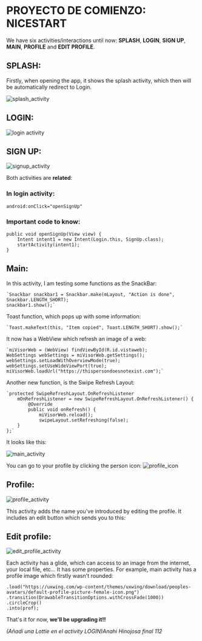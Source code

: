 # PROYECTO DE COMIENZO: NICESTART

We have six activities/interactions until now: **SPLASH**, **LOGIN**,  **SIGN UP**, **MAIN**, **PROFILE** and **EDIT PROFILE**. 

## SPLASH: 
Firstly, when opening the app, it shows the splash activity, 
which then will be automatically redirect to Login.

![splash_activity](img/splash.png)

## LOGIN: 
![login activity](img/login.png)

## SIGN UP: 
![signup_activity](img/sign_up.png)

Both activities are **related**: 

### In login activity: 
    android:onClick="openSignUp"
### Important code to know: 
    public void openSignUp(View view) {
        Intent intent1 = new Intent(Login.this, SignUp.class);
        startActivity(intent1);
    }

## Main: 
In this activity, I am testing some functions as the SnackBar:

    `Snackbar snackbar1 = Snackbar.make(mLayout, "Action is done", Snackbar.LENGTH_SHORT);
    snackbar1.show();`
Toast function, which pops up with some information:

    `Toast.makeText(this, "Item copied", Toast.LENGTH_SHORT).show();`


It now has a WebView which refresh an image of a web: 

    `miVisorWeb = (WebView) findViewById(R.id.vistaweb);
    WebSettings webSettings = miVisorWeb.getSettings();
    webSettings.setLoadWithOverviewMode(true);
    webSettings.setUseWideViewPort(true);
    miVisorWeb.loadUrl("https://thispersondoesnotexist.com");`


Another new function, is the Swipe Refresh Layout: 

    `protected SwipeRefreshLayout.OnRefreshListener
        mOnRefreshListener = new SwipeRefreshLayout.OnRefreshListener() {
            @Override
            public void onRefresh() {
                miVisorWeb.reload();
                swipeLayout.setRefreshing(false);
        }
    };`


It looks like this:

![main_activity](img/main.png)

You can go to your profile by clicking the person icon: 
![profile_icon](img/person_icon.png)

## Profile: 
![profile_activity](img/profile.png)

This activity adds the name you've introduced by editing the profile. 
It includes an edit button which sends you to this: 

## Edit profile: 
![edit_profile_activity](img/edit_profile.png)


Each activity has a glide, which can access to an image from the internet, your local file, etc... 
It has some properties. For example, main activity has a profile image which firstly wasn't rounded:

    .load("https://uxwing.com/wp-content/themes/uxwing/download/peoples-avatars/default-profile-picture-female-icon.png")
    .transition(DrawableTransitionOptions.withCrossFade(1000))
    .circleCrop()
    .into(prof);

That's it for now, **we'll be upgrading it!!**

_(Añadí una Lottie en el activity LOGIN)Anahi Hinojosa final 112_